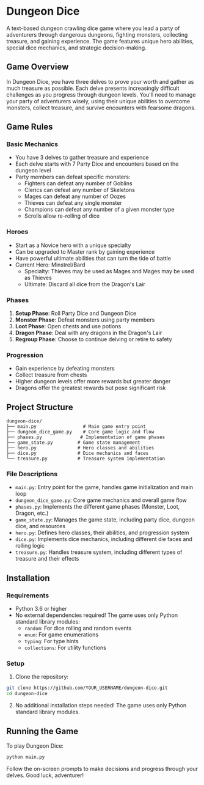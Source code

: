 # Dungeon Dice

A text-based dungeon crawling dice game where you lead a party of adventurers through dangerous dungeons, fighting monsters, collecting treasure, and gaining experience. The game features unique hero abilities, special dice mechanics, and strategic decision-making.

## Game Overview

In Dungeon Dice, you have three delves to prove your worth and gather as much treasure as possible. Each delve presents increasingly difficult challenges as you progress through dungeon levels. You'll need to manage your party of adventurers wisely, using their unique abilities to overcome monsters, collect treasure, and survive encounters with fearsome dragons.

## Game Rules

### Basic Mechanics
- You have 3 delves to gather treasure and experience
- Each delve starts with 7 Party Dice and encounters based on the dungeon level
- Party members can defeat specific monsters:
  - Fighters can defeat any number of Goblins
  - Clerics can defeat any number of Skeletons
  - Mages can defeat any number of Oozes
  - Thieves can defeat any single monster
  - Champions can defeat any number of a given monster type
  - Scrolls allow re-rolling of dice

### Heroes
- Start as a Novice hero with a unique specialty
- Can be upgraded to Master rank by gaining experience
- Have powerful ultimate abilities that can turn the tide of battle
- Current Hero: Minstrel/Bard
  - Specialty: Thieves may be used as Mages and Mages may be used as Thieves
  - Ultimate: Discard all dice from the Dragon's Lair

### Phases
1. **Setup Phase**: Roll Party Dice and Dungeon Dice
2. **Monster Phase**: Defeat monsters using party members
3. **Loot Phase**: Open chests and use potions
4. **Dragon Phase**: Deal with any dragons in the Dragon's Lair
5. **Regroup Phase**: Choose to continue delving or retire to safety

### Progression
- Gain experience by defeating monsters
- Collect treasure from chests
- Higher dungeon levels offer more rewards but greater danger
- Dragons offer the greatest rewards but pose significant risk

## Project Structure

```
dungeon-dice/
├── main.py                 # Main game entry point
├── dungeon_dice_game.py    # Core game logic and flow
├── phases.py              # Implementation of game phases
├── game_state.py         # Game state management
├── hero.py               # Hero classes and abilities
├── dice.py               # Dice mechanics and faces
└── treasure.py           # Treasure system implementation
```

### File Descriptions
- `main.py`: Entry point for the game, handles game initialization and main loop
- `dungeon_dice_game.py`: Core game mechanics and overall game flow
- `phases.py`: Implements the different game phases (Monster, Loot, Dragon, etc.)
- `game_state.py`: Manages the game state, including party dice, dungeon dice, and resources
- `hero.py`: Defines hero classes, their abilities, and progression system
- `dice.py`: Implements dice mechanics, including different die faces and rolling logic
- `treasure.py`: Handles treasure system, including different types of treasure and their effects

## Installation

### Requirements
- Python 3.6 or higher
- No external dependencies required! The game uses only Python standard library modules:
  - `random`: For dice rolling and random events
  - `enum`: For game enumerations
  - `typing`: For type hints
  - `collections`: For utility functions

### Setup
1. Clone the repository:
```bash
git clone https://github.com/YOUR_USERNAME/dungeon-dice.git
cd dungeon-dice
```

2. No additional installation steps needed! The game uses only Python standard library modules.

## Running the Game

To play Dungeon Dice:

```bash
python main.py
```

Follow the on-screen prompts to make decisions and progress through your delves. Good luck, adventurer! 